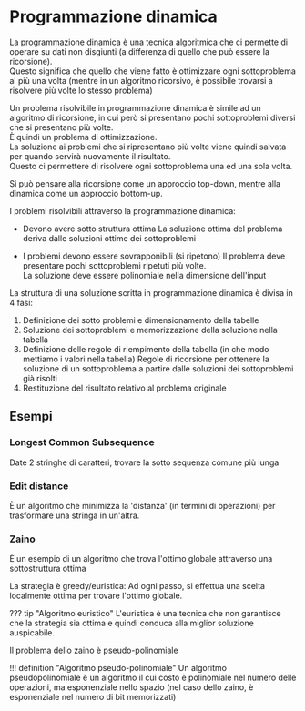 # Programmazione dinamica
<!-- L48 -->

La programmazione dinamica è una tecnica algoritmica che ci permette di operare su dati non disgiunti (a differenza di quello che può essere la ricorsione).  
Questo significa che quello che viene fatto è ottimizzare ogni sottoproblema al più una volta (mentre in un algoritmo ricorsivo, è possibile trovarsi a risolvere più volte lo stesso problema)

Un problema risolvibile in programmazione dinamica è simile ad un algoritmo di ricorsione, in cui però si presentano pochi sottoproblemi diversi che si presentano più volte.  
È quindi un problema di ottimizzazione.  
La soluzione ai problemi che si ripresentano più volte viene quindi salvata per quando servirà nuovamente il risultato.  
Questo ci permettere di risolvere ogni sottoproblema una ed una sola volta.  

Si può pensare alla ricorsione come un approccio top-down, mentre alla dinamica come un approccio bottom-up.  


I problemi risolvibili attraverso la programmazione dinamica:

- Devono avere sotto struttura ottima
    La soluzione ottima del problema deriva dalle soluzioni ottime dei sottoproblemi

- I problemi devono essere sovrapponibili (si ripetono)
    Il problema deve presentare pochi sottoproblemi ripetuti più volte.  
    La soluzione deve essere polinomiale nella dimensione dell'input

La struttura di una soluzione scritta in programmazione dinamica è divisa in 4 fasi:

1. Definizione dei sotto problemi e dimensionamento della tabelle
2. Soluzione dei sottoproblemi e memorizzazione della soluzione nella tabella
3. Definizione delle regole di riempimento della tabella (in che modo mettiamo i valori nella tabella) 
    Regole di ricorsione per ottenere la soluzione di un sottoproblema a partire dalle soluzioni dei sottoproblemi già risolti
4. Restituzione del risultato relativo al problema originale


## Esempi

### Longest Common Subsequence
Date 2 stringhe di caratteri, trovare la sotto sequenza comune più lunga

### Edit distance
È un algoritmo che minimizza la 'distanza' (in termini di operazioni) per trasformare una stringa in un'altra.  

### Zaino
<!-- L51 -->
È un esempio di un algoritmo che trova l'ottimo globale attraverso una sottostruttura ottima  

La strategia è greedy/euristica: Ad ogni passo, si effettua una scelta localmente ottima per trovare l'ottimo globale.  

??? tip "Algoritmo euristico"
    L'euristica è una tecnica che non garantisce che la strategia sia ottima e quindi conduca alla miglior soluzione auspicabile.  

Il problema dello zaino è pseudo-polinomiale

!!! definition "Algoritmo pseudo-polinomiale"
    Un algoritmo pseudopolinomiale è un algoritmo il cui costo è polinomiale nel numero delle operazioni, ma esponenziale nello spazio (nel caso dello zaino, è esponenziale nel numero di bit memorizzati)